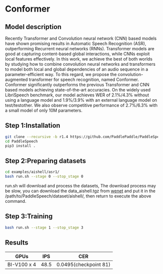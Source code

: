 # Conformer

## Model description
Recently Transformer and Convolution neural network (CNN) based models have shown promising results in Automatic Speech Recognition (ASR), outperforming Recurrent neural networks (RNNs). Transformer models are good at capturing content-based global interactions, while CNNs exploit local features effectively. In this work, we achieve the best of both worlds by studying how to combine convolution neural networks and transformers to model both local and global dependencies of an audio sequence in a parameter-efficient way. To this regard, we propose the convolution-augmented transformer for speech recognition, named Conformer. Conformer significantly outperforms the previous Transformer and CNN based models achieving state-of-the-art accuracies. On the widely used LibriSpeech benchmark, our model achieves WER of 2.1%/4.3% without using a language model and 1.9%/3.9% with an external language model on test/testother. We also observe competitive performance of 2.7%/6.3% with a small model of only 10M parameters.

## Step 1:Installation
```bash
git clone --recursive -b r1.4 https://github.com/PaddlePaddle/PaddleSpeech.git
cd PaddleSpeech
pip3 install .
```

## Step 2:Preparing datasets
```bash
cd examples/aishell/asr1/
bash run.sh --stage 0 --stop_stage 0
```
run.sh will download and process the datasets, The download process may be slow, you can download the data_aishell.tgz from [wenet](http://openslr.magicdatatech.com/resources/33/data_aishell.tgz) and put it in the /path/to/PaddleSpeech/dataset/aishell/, then return to execute the above command.

## Step 3:Training
```bash
bash run.sh --stage 1 --stop_stage 3
```

## Results
|    GPUs     | IPS  |  CER   |
| :---------: | :--: | :----: |
| BI-V100 x 4 | 48.5 | 0.0495(checkpoint 81) |

